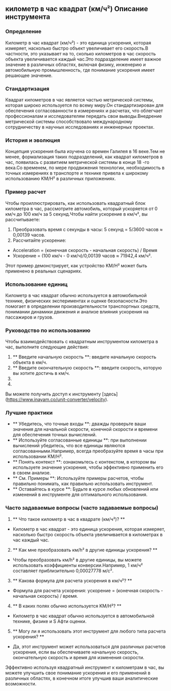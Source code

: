 ## километр в час квадрат (км/ч²) Описание инструмента

### Определение
Километр в час квадрат (км/ч²) - это единица ускорения, которая измеряет, насколько быстро объект увеличивает его скорость.В частности, это указывает на то, сколько километров в час скорость объекта увеличивается каждый час.Это подразделение имеет важное значение в различных областях, включая физику, инженерию и автомобильную промышленность, где понимание ускорения имеет решающее значение.

### Стандартизация
Квадрат километров в час является частью метрической системы, которая широко используется по всему миру.Он стандартизирован для обеспечения согласованности в измерениях и расчетах, что облегчает профессионалам и исследователям передать свои выводы.Внедрение метрической системы способствовало международному сотрудничеству в научных исследованиях и инженерных проектах.

### История и эволюция
Концепция ускорения была изучена со времен Галилея в 16 веке.Тем не менее, формализация таких подразделений, как квадрат километров в час, появилась с развитием метрической системы в конце 18 -го века.Со временем, по мере продвижения технологии, необходимость в точных измерениях в транспорте и технике привела к широкому использованию KM/H² в различных приложениях.

### Пример расчет
Чтобы проиллюстрировать, как использовать квадратный блок километра в час, рассмотрите автомобиль, который ускоряется от 0 км/ч до 100 км/ч за 5 секунд.Чтобы найти ускорение в км/ч², вы рассчитываете:

1. Преобразовать время с секунды в часы: 5 секунд = 5/3600 часов ≈ 0,00139 часов.
2. Рассчитайте ускорение:
- Acceleration = (конечная скорость - начальная скорость) / Время
- Ускорение = (100 км/ч - 0 км/ч)/0,00139 часов ≈ 71942,4 км/ч².

Этот пример демонстрирует, как устройство KM/H² может быть применено в реальных сценариях.

### Использование единиц
Километр в час квадрат обычно используется в автомобильной технике, физических экспериментах и ​​оценке безопасности.Это помогает в определении производительности транспортных средств, понимании динамики движения и анализе влияния ускорения на пассажиров и грузов.

### Руководство по использованию
Чтобы взаимодействовать с квадратным инструментом километра в час, выполните следующие действия:

1. ** Введите начальную скорость **: введите начальную скорость объекта в км/ч.
2. ** Введите окончательную скорость **: введите скорость, которую вы хотите достичь в км/ч.
3.
4.

Вы можете получить доступ к инструменту [здесь] (https://www.inayam.co/unit-converter/velocity).

### Лучшие практики
- ** Убедитесь, что точные входы **: дважды проверьте ваши значения для начальной скорости, конечной скорости и времени для обеспечения точных вычислений.
- ** Используйте согласованные единицы **: при выполнении вычислений убедитесь, что все единицы являются согласованными.Например, всегда преобразуйте время в часы при использовании KM/H².
- ** Понять контекст **: ознакомьтесь с контекстом, в котором вы используете значение ускорения, чтобы эффективно применить его в своем анализе.
- ** См. Примеры **: Используйте примеры расчетов, чтобы правильно понимать, как правильно использовать инструмент.
- ** Оставайтесь в курсе **: Будьте в курсе любых обновлений или изменений в инструменте для оптимального использования.

### Часто задаваемые вопросы (часто задаваемые вопросы)

1. ** Что такое километр в час в квадрате (км/ч²)? **
- Километр в час квадрат - это единица ускорения, которая измеряет, насколько быстро скорость объекта увеличивается в километрах в час каждый час.

2. ** Как мне преобразовать км/h² в другие единицы ускорения? **
- Чтобы преобразовать км/h² в другие единицы, вы можете использовать коэффициенты конверсии.Например, 1 км/ч² составляет приблизительно 0,00027778 м/с².

3. ** Какова формула для расчета ускорения в км/ч²? **
- Формула для расчета ускорения: ускорение = (конечная скорость - начальная скорость) / время.

4. ** В каких полях обычно используется KM/H²? **
- Километр в час квадрат обычно используется в автомобильной технике, физике и S Афти оценки.

5. ** Могу ли я использовать этот инструмент для любого типа расчета ускорения? **
- Да, этот инструмент может использоваться для различных расчетов ускорения, если вы обеспечиваете начальную скорость, окончательную скорость и время для изменения скорости.

Эффективно используя квадратный инструмент к километрам в час, вы можете улучшить свое понимание ускорения и его применений в различных областях, в конечном итоге улучшив ваши аналитические возможности.